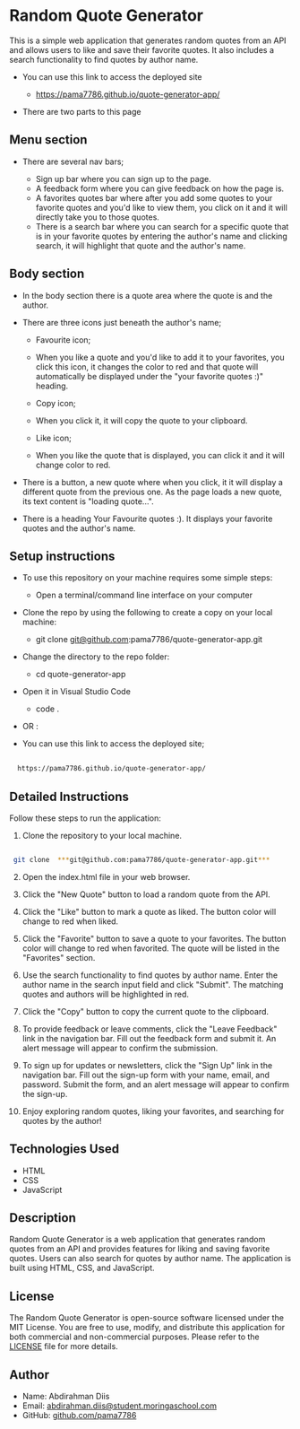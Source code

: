 # Random Quote Generator

 This is a simple web application that generates random quotes from an API and allows users to like and save their favorite quotes. It also includes a search functionality to find quotes by author name.

- You can use this link to access the deployed site
  
     - https://pama7786.github.io/quote-generator-app/

- There are two parts to this page

## Menu section ##

 - There are several nav bars;

     - Sign up bar where you can sign up to the page.
     - A feedback form where you can give feedback on how the page is. 
     - A favorites quotes bar where after you add some quotes to your favorite quotes and you'd like to view them, you click on it and it will directly take you to those quotes.
     - There is a search bar where you can search for a specific quote that is in your favorite quotes by entering the author's name and clicking search, it will highlight that quote and the author's name. 

## Body section ## 

- In the body section there is a quote area where the quote is and the author. 

- There are three icons just beneath the author's name;

     - Favourite icon; 
     - When you like a quote and you'd like to add it to your favorites, you click this icon, it changes the color to red and that quote will automatically be displayed under the "your favorite quotes :)" heading.

     - Copy icon;
     - When you click it, it will copy the quote to your clipboard.

     - Like icon;
     - When you like the quote that is displayed, you can click it and it will change color to red.  

- There is a button, a new quote where when you click, it it will display a different quote from the previous one. As the page loads a new quote, its text content is "loading quote...".   

- There is a heading Your Favourite quotes :). It displays your favorite quotes and the author's name.

## Setup instructions

- To use this repository on your machine requires some simple steps:

    - Open a terminal/command line interface on your computer

- Clone the repo by using the following to create a copy on your local machine:

    - git clone git@github.com:pama7786/quote-generator-app.git

- Change the directory to the repo folder:

    - cd quote-generator-app

- Open it in Visual Studio Code

    - code .

- OR : 
- You can use this link to access the deployed site;

 ```bash
   
   https://pama7786.github.io/quote-generator-app/

 ```





## Detailed Instructions

Follow these steps to run the application:

1. Clone the repository to your local machine.

```bash

 git clone  ***git@github.com:pama7786/quote-generator-app.git***

```

2. Open the index.html file in your web browser.

3. Click the "New Quote" button to load a random quote from the API.

4. Click the "Like" button to mark a quote as liked. The button color will change to red when liked.

5. Click the "Favorite" button to save a quote to your favorites. The button color will change to red when favorited. The quote will be listed in the "Favorites" section.

6. Use the search functionality to find quotes by author name. Enter the author name in the search input field and click "Submit". The matching quotes and authors will be highlighted in red.

7. Click the "Copy" button to copy the current quote to the clipboard.

8. To provide feedback or leave comments, click the "Leave Feedback" link in the navigation bar. Fill out the feedback form and submit it. An alert message will appear to confirm the submission.

9. To sign up for updates or newsletters, click the "Sign Up" link in the navigation bar. Fill out the sign-up form with your name, email, and password. Submit the form, and an alert message will appear to confirm the sign-up.

10. Enjoy exploring random quotes, liking your favorites, and searching for quotes by the author!

## Technologies Used

- HTML
- CSS
- JavaScript

## Description

Random Quote Generator is a web application that generates random quotes from an API and provides features for liking and saving favorite quotes. Users can also search for quotes by author name. The application is built using HTML, CSS, and JavaScript.

## License

The Random Quote Generator is open-source software licensed under the MIT License. You are free to use, modify, and distribute this application for both commercial and non-commercial purposes. Please refer to the [LICENSE](LICENSE) file for more details.

## Author

- Name: Abdirahman Diis
- Email: abdirahman.diis@student.moringaschool.com
- GitHub: [github.com/pama7786](https://github.com/pama7786)
